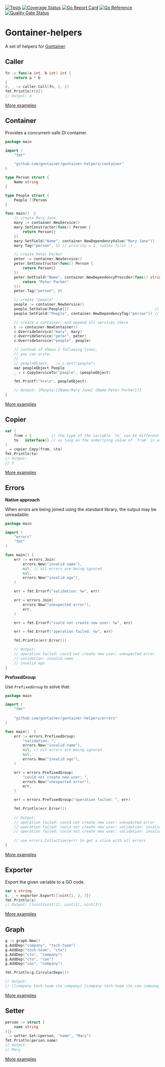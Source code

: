 [![Tests](https://github.com/gontainer/gontainer-helpers/actions/workflows/tests.yml/badge.svg)](https://github.com/gontainer/gontainer-helpers/actions/workflows/tests.yml)
[![Coverage Status](https://coveralls.io/repos/github/gontainer/gontainer-helpers/badge.svg?branch=main)](https://coveralls.io/github/gontainer/gontainer-helpers?branch=main)
[![Go Report Card](https://goreportcard.com/badge/github.com/gontainer/gontainer-helpers)](https://goreportcard.com/report/github.com/gontainer/gontainer-helpers)
[![Go Reference](https://pkg.go.dev/badge/github.com/gontainer/gontainer-helpers.svg)](https://pkg.go.dev/github.com/gontainer/gontainer-helpers)
[![Quality Gate Status](https://sonarcloud.io/api/project_badges/measure?project=gontainer_gontainer-helpers&metric=alert_status)](https://sonarcloud.io/summary/new_code?id=gontainer_gontainer-helpers)

# Gontainer-helpers

A set of helpers for [Gontainer](https://github.com/gontainer/gontainer).

## Caller

```go
fn := func(a int, b int) int {
    return a * b
}
r, _ := caller.Call(fn, 2, 2)
fmt.Println(r[0])
// Output: 4
```

[More examples](caller/examples_test.go)

## Container

Provides a concurrent-safe DI container.

```go
package main

import (
	"fmt"

	"github.com/gontainer/gontainer-helpers/container"
)

type Person struct {
	Name string
}

type People struct {
    People []Person
}

func main()  {
	// create Mary Jane
	mary := container.NewService()
	mary.SetConstructor(func() Person {
		return Person{}
	})
	mary.SetField("Name", container.NewDependencyValue("Mary Jane"))
	mary.Tag("person", 1) // priority = 1, ladies first :)

	// create Peter Parker
	peter := container.NewService()
	peter.SetConstructor(func() Person {
		return Person{}
	})
	peter.SetField("Name", container.NewDependencyProvider(func() string {
		return "Peter Parker"
	}))
	peter.Tag("person", 0)

	// create "people"
	people := container.NewService()
	people.SetValue(People{})                                       // instead of providing a constructor, we can provide a value directly
	people.SetField("People", container.NewDependencyTag("person")) // fetch all objects tagged as "person", and assign them to the field "people"

	// create a container, and append all services there
	c := container.NewContainer()
	c.OverrideService("mary", mary)
	c.OverrideService("peter", peter)
	c.OverrideService("people", people)

	// instead of these 2 following lines,
	// you can write:
	//
	// peopleObject, _ := c.Get("people")
	var peopleObject People
	_ = c.CopyServiceTo("people", &peopleObject)

	fmt.Printf("%+v\n", peopleObject)

	// Output: {People:[{Name:Mary Jane} {Name:Peter Parker}]}
}
```

[More examples](container/examples_test.go)

## Copier

```go
var (
    from = 5         // the type of the variable `to` can be different from the type of the variable `from`
    to   interface{} // as long as the underlying value of `from` is assignable to the `to`
)
_ = copier.Copy(from, &to)
fmt.Println(to)
// Output:
// 5
```

[More examples](copier/examples_test.go)

## Errors

**Native approach**

When errors are being joined using the standard library, the output may be unreadable:

```go
package main

import (
	"errors"
	"fmt"
)

func main() {
	err := errors.Join(
		errors.New("invalid name"),
		nil, // nil-errors are being ignored
		nil,
		errors.New("invalid age"),
	)

	err = fmt.Errorf("validation: %w", err)

	err = errors.Join(
		errors.New("unexpected error"),
		err,
	)

	err = fmt.Errorf("could not create new user: %w", err)

	err = fmt.Errorf("operation failed: %w", err)

	fmt.Println(err.Error())

	// Output:
	// operation failed: could not create new user: unexpected error
	// validation: invalid name
	// invalid age
}
```

**PrefixedGroup**

Use `PrefixedGroup` to solve that:

```go
package main

import (
	"fmt"
	
	"github.com/gontainer/gontainer-helpers/errors"
)

func main()  {
	err := errors.PrefixedGroup(
		"validation: ",
		errors.New("invalid name"),
		nil, // nil-errors are being ignored
		nil,
		errors.New("invalid age"),
	)

	err = errors.PrefixedGroup(
		"could not create new user: ",
		errors.New("unexpected error"),
		err,
	)

	err = errors.PrefixedGroup("operation failed: ", err)

	fmt.Println(err.Error())
	
	// Output:
	// operation failed: could not create new user: unexpected error
	// operation failed: could not create new user: validation: invalid name
	// operation failed: could not create new user: validation: invalid age
	
	// use errors.Collection(err) to get a slice with all errors
}
```

[More examples](errors/examples_test.go)

## Exporter

Export the given variable to a GO code.

```go
var s string
s, _ = exporter.Export([]uint{1, 2, 3})
fmt.Println(s)
// Output: []uint{uint(1), uint(2), uint(3)}
```

[More examples](exporter/examples_test.go)

## Graph

```go
g := graph.New()
g.AddDep("company", "tech-team")
g.AddDep("tech-team", "cto")
g.AddDep("cto", "company")
g.AddDep("cto", "ceo")
g.AddDep("ceo", "company")

fmt.Println(g.CircularDeps())

// Output:
// [[company tech-team cto company] [company tech-team cto ceo company]]
```

[More examples](graph/examples_test.go)

## Setter

```go
person := struct {
    name string
}{}
_ = setter.Set(&person, "name", "Mary")
fmt.Println(person.name)
// Output:
// Mary
```

[More examples](setter/examples_test.go)
